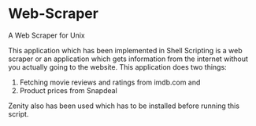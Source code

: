 # Web-Scraper
A Web Scraper for Unix

This application which has been implemented in Shell Scripting is a web scraper or an application which gets information from the internet without you actually going to the website. This application does two things:

1. Fetching movie reviews and ratings from imdb.com and
2. Product prices from Snapdeal 

Zenity also has been used which has to be installed before running this script.

